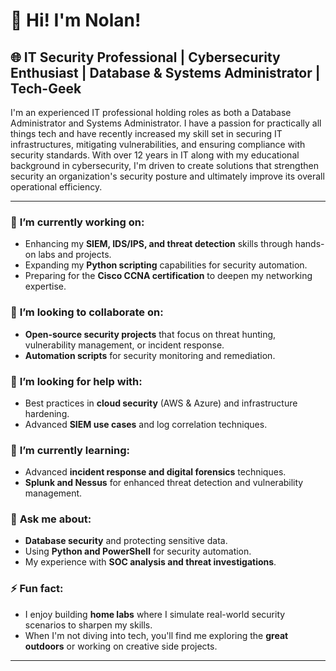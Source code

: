 <h1>👋 Hi! I'm Nolan!</h1>

<h2>🌐 IT Security Professional | Cybersecurity Enthusiast | Database & Systems Administrator | Tech-Geek </h2>

<p>I'm an experienced IT professional holding roles as both a Database Administrator and Systems Administrator. I have a passion for practically all things tech and have recently increased my skill set in securing IT infrastructures, mitigating vulnerabilities, and ensuring compliance with security standards. With over 12 years in IT along with my educational background in cybersecurity, I'm driven to create solutions that strengthen security an organization's security posture and ultimately improve its overall operational efficiency.</p>

<hr>

<h3>🔭 <strong>I’m currently working on:</strong></h3>
<ul>
  <li>Enhancing my <strong>SIEM, IDS/IPS, and threat detection</strong> skills through hands-on labs and projects.</li>
  <li>Expanding my <strong>Python scripting</strong> capabilities for security automation.</li>
  <li>Preparing for the <strong>Cisco CCNA certification</strong> to deepen my networking expertise.</li>
</ul>

<h3>👯 <strong>I’m looking to collaborate on:</strong></h3>
<ul>
  <li><strong>Open-source security projects</strong> that focus on threat hunting, vulnerability management, or incident response.</li>
  <li><strong>Automation scripts</strong> for security monitoring and remediation.</li>
</ul>

<h3>🤝 <strong>I’m looking for help with:</strong></h3>
<ul>
  <li>Best practices in <strong>cloud security</strong> (AWS & Azure) and infrastructure hardening.</li>
  <li>Advanced <strong>SIEM use cases</strong> and log correlation techniques.</li>
</ul>

<h3>🌱 <strong>I’m currently learning:</strong></h3>
<ul>
  <li>Advanced <strong>incident response and digital forensics</strong> techniques.</li>
  <li><strong>Splunk and Nessus</strong> for enhanced threat detection and vulnerability management.</li>
</ul>

<h3>💬 <strong>Ask me about:</strong></h3>
<ul>
  <li><strong>Database security</strong> and protecting sensitive data.</li>
  <li>Using <strong>Python and PowerShell</strong> for security automation.</li>
  <li>My experience with <strong>SOC analysis and threat investigations</strong>.</li>
</ul>

<h3>⚡ <strong>Fun fact:</strong></h3>
<ul>
  <li>I enjoy building <strong>home labs</strong> where I simulate real-world security scenarios to sharpen my skills.</li>
  <li>When I'm not diving into tech, you'll find me exploring the <strong>great outdoors</strong> or working on creative side projects.</li>
</ul>

<hr>

</ul>
